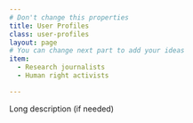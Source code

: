 ```yaml
---
# Don't change this properties
title: User Profiles
class: user-profiles
layout: page
# You can change next part to add your ideas
item:
  - Research journalists
  - Human right activists

---
```


Long description (if needed)
